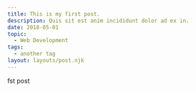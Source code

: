 ```yaml
---
title: This is my first post.
description: Quis sit est anim incididunt dolor ad ex in.
date: 2018-05-01
topic:
  - Web Development
tags:
  - another tag
layout: layouts/post.njk
---
```


fst post
